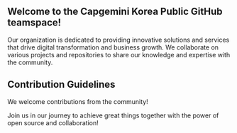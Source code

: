 ## Welcome to the Capgemini Korea Public GitHub teamspace!

Our organization is dedicated to providing innovative solutions and services that drive digital transformation and business growth. We collaborate on various projects and repositories to share our knowledge and expertise with the community.

## Contribution Guidelines
We welcome contributions from the community!

Join us in our journey to achieve great things together with the power of open source and collaboration!
